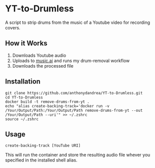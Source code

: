 # YT-to-Drumless

A script to strip drums from the music of a Youtube video for recording covers.

## How it Works

1. Downloads Youtube audio
2. Uploads to [music.ai](https://music.ai) and runs my drum-removal workflow
3. Downloads the processed file

## Installation

```
git clone https://github.com/anthonydandrea/YT-to-Drumless.git
cd YT-to-Drumless
docker build -t remove-drums-from-yt .
echo "alias create-backing-track='docker run -v /Your/Output/Path:/Your/Output/Path remove-drums-from-yt --out /Your/Output/Path --uri'" >> ~/.zshrc
source ~/.zshrc
```

## Usage

```
create-backing-track [YouTube URI]
```

This will run the container and store the resulting audio file whever you specified in the installed shell alias.
